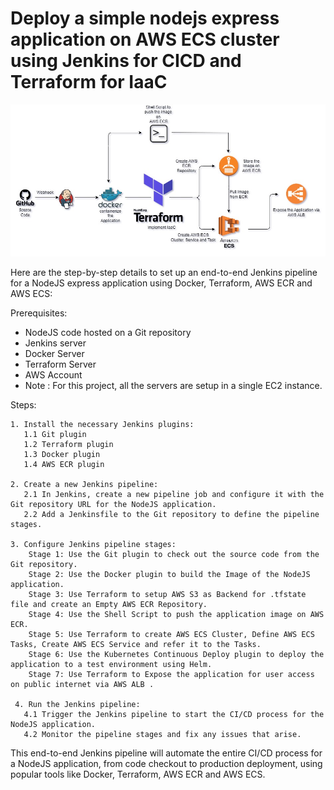 # Deploy a simple nodejs express application on AWS ECS cluster using Jenkins for CICD and Terraform for IaaC
![alt text](https://github.com/yogendra-kokamkar/Terraform_ECS_Express/blob/main/Terraform-ECS-Express.jpg)

Here are the step-by-step details to set up an end-to-end Jenkins pipeline for a NodeJS express application using Docker, Terraform, AWS ECR and AWS ECS:

Prerequisites:

   -  NodeJS code hosted on a Git repository
   -  Jenkins server
   -  Docker Server
   -  Terraform Server
   -  AWS Account
   -  Note : For this project, all the servers are setup in a single EC2 instance.
 
 Steps:

    1. Install the necessary Jenkins plugins:
       1.1 Git plugin
       1.2 Terraform plugin
       1.3 Docker plugin
       1.4 AWS ECR plugin
       
    2. Create a new Jenkins pipeline:
       2.1 In Jenkins, create a new pipeline job and configure it with the Git repository URL for the NodeJS application.
       2.2 Add a Jenkinsfile to the Git repository to define the pipeline stages.
     
    3. Configure Jenkins pipeline stages:
        Stage 1: Use the Git plugin to check out the source code from the Git repository.
        Stage 2: Use the Docker plugin to build the Image of the NodeJS application.
        Stage 3: Use Terraform to setup AWS S3 as Backend for .tfstate file and create an Empty AWS ECR Repository.
        Stage 4: Use the Shell Script to push the application image on AWS ECR.
        Stage 5: Use Terraform to create AWS ECS Cluster, Define AWS ECS Tasks, Create AWS ECS Service and refer it to the Tasks.
        Stage 6: Use the Kubernetes Continuous Deploy plugin to deploy the application to a test environment using Helm.
        Stage 7: Use Terraform to Expose the application for user access on public internet via AWS ALB .
     
     4. Run the Jenkins pipeline:
       4.1 Trigger the Jenkins pipeline to start the CI/CD process for the NodeJS application.
       4.2 Monitor the pipeline stages and fix any issues that arise.
       
This end-to-end Jenkins pipeline will automate the entire CI/CD process for a NodeJS application, from code checkout to production deployment, using popular tools like Docker, Terraform, AWS ECR and AWS ECS.
